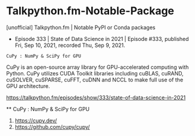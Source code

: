 # Talkpython.fm-Notable-Package
[unofficial] Talkpython.fm | Notable PyPI or Conda packages

* Episode 333 | State of Data Science in 2021 | Episode #333, published Fri, Sep 10, 2021, recorded Thu, Sep 9, 2021.

`CuPy : NumPy & SciPy for GPU`

CuPy is an open-source array library for GPU-accelerated computing with Python. CuPy utilizes CUDA Toolkit libraries including cuBLAS, cuRAND, cuSOLVER, cuSPARSE, cuFFT, cuDNN and NCCL to make full use of the GPU architecture.

https://talkpython.fm/episodes/show/333/state-of-data-science-in-2021 

** CuPy : NumPy & SciPy for GPU

1. https://cupy.dev/
2. https://github.com/cupy/cupy/ 

